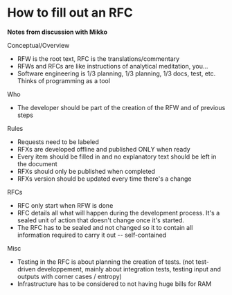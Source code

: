 
# How to fill out an RFC

**Notes from discussion with Mikko**

Conceptual/Overview
* RFW is the root text, RFC is the translations/commentary
* RFWs and RFCs are like instructions of analytical meditation, you... 
* Software engineering is 1/3 planning, 1/3 planning, 1/3 docs, test, etc. Thinks of programming as a tool

Who
* The developer should be part of the creation of the RFW and of previous steps

Rules
* Requests need to be labeled
* RFXs are developed offline and published ONLY when ready
* Every item should be filled in and no explanatory text should be left in the document
* RFXs should only be published when completed
* RFXs version should be updated every time there's a change

RFCs
* RFC only start when RFW is done
* RFC details all what will happen during the development process. It's a sealed unit of action that doesn't change once it's started.
* The RFC has to be sealed and not changed so it to contain all information required to carry it out -- self-contained

Misc
* Testing in the RFC is about planning the creation of tests. (not test-driven developpement, mainly about integration tests, testing input and outputs with corner cases / entropy)
* Infrastructure has to be considered to not having huge bills for RAM